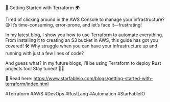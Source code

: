 🚀 Getting Started with Terraform 🌍

Tired of clicking around in the AWS Console to manage your infrastructure? 😩 It’s time-consuming, error-prone, and let’s face it—frustrating!

In my latest blog, I show you how to use Terraform to automate everything. From installing it to creating an S3 bucket in AWS, this guide has got you covered! 🛠️ Why struggle when you can have your infrastructure up and running with just a few lines of code?

And guess what? In my future blogs, I’ll be using Terraform to deploy Rust projects too! Stay tuned! 🦀🚀

🔗 Read here: https://www.starfableio.com/blogs/getting-started-with-terraform/index.html

#Terraform #AWS #DevOps #RustLang #Automation #StarFableIO
